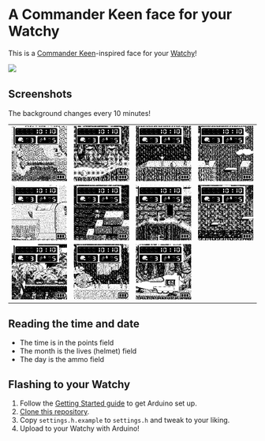 # A Commander Keen face for your Watchy

This is a [Commander Keen](https://user-images.githubusercontent.com/820984/167292044-b85732d1-be91-411b-a195-1c9da6e91c9c.jpg)-inspired face for your [Watchy](https://watchy.sqfmi.com)!

<img src="https://user-images.githubusercontent.com/820984/167376632-48a15ec1-df71-4823-84a4-41b3d16f1c52.jpg" width="500px">

## Screenshots

The background changes every 10 minutes!

<table>
  <tr>
    <td><img src="graphics/examples/map.png" width="300px"></td>
    <td><img src="graphics/examples/level-1.png" width="300px"></td>
    <td><img src="graphics/examples/level-4.png" width="300px"></td>
    <td><img src="graphics/examples/level-5.png" width="300px"></td>
  </tr>

  <tr>
    <td><img src="graphics/examples/level-9.png" width="300px"></td>
    <td><img src="graphics/examples/level-11.png" width="300px"></td>
    <td><img src="graphics/examples/level-12.png" width="300px"></td>
    <td><img src="graphics/examples/level-15.png" width="300px"></td>
  </tr>

  <tr>
    <td><img src="graphics/examples/level-16.png" width="300px"></td>
    <td><img src="graphics/examples/level-17.png" width="300px"></td>
    <td><img src="graphics/examples/level-18.png" width="300px"></td>
  </tr>
</table>

## Reading the time and date

- The time is in the points field
- The month is the lives (helmet) field
- The day is the ammo field

## Flashing to your Watchy

1. Follow the [Getting Started guide](https://watchy.sqfmi.com/docs/getting-started) to get Arduino set up.
1. [Clone this repository](https://docs.github.com/en/repositories/creating-and-managing-repositories/cloning-a-repository).
1. Copy `settings.h.example` to `settings.h` and tweak to your liking.
1. Upload to your Watchy with Arduino!
